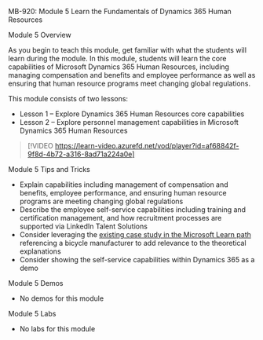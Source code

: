 

MB-920: Module 5 Learn the Fundamentals of Dynamics 365 Human Resources

Module 5 Overview

As you begin to teach this module, get familiar with what the students will learn during the module. In this module, students will learn the core capabilities of Microsoft Dynamics 365 Human Resources, including managing compensation and benefits and employee performance as well as ensuring that human resource programs meet changing global regulations.

This module consists of two lessons:

- Lesson 1 – Explore Dynamics 365 Human Resources core capabilities
- Lesson 2 – Explore personnel management capabilities in Microsoft Dynamics 365 Human Resources

> [!VIDEO https://learn-video.azurefd.net/vod/player?id=af68842f-9f8d-4b72-a316-8ad71a224a0e]
 
Module 5 Tips and Tricks

- Explain capabilities including management of compensation and benefits, employee performance, and ensuring human resource programs are meeting changing global regulations
- Describe the employee self-service capabilities including training and certification management, and how recruitment processes are supported via LinkedIn Talent Solutions
- Consider leveraging the [existing case study in the Microsoft Learn path](/training/modules/explore-microsoft-dynamics-365-human-resources/3-explore-compensation-benefits-capabilities) referencing a bicycle manufacturer to add relevance to the theoretical explanations
- Consider showing the self-service capabilities within Dynamics 365 as a demo

Module 5 Demos

- No demos for this module

Module 5 Labs 

- No labs for this module
